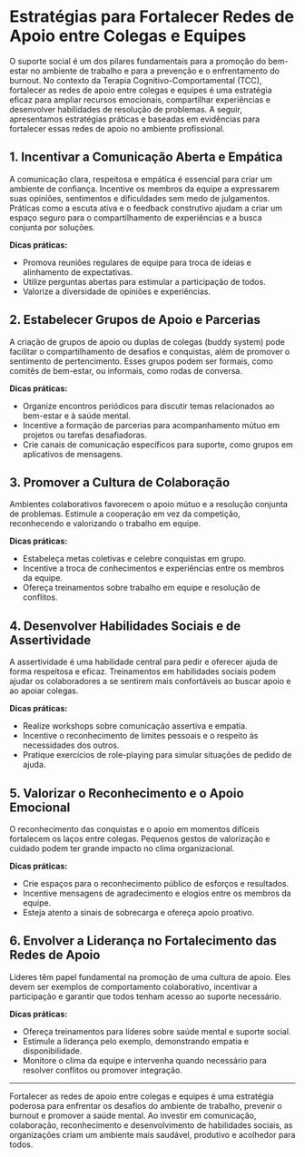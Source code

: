 
# Estratégias para Fortalecer Redes de Apoio entre Colegas e Equipes

O suporte social é um dos pilares fundamentais para a promoção do bem-estar no ambiente de trabalho e para a prevenção e o enfrentamento do burnout. No contexto da Terapia Cognitivo-Comportamental (TCC), fortalecer as redes de apoio entre colegas e equipes é uma estratégia eficaz para ampliar recursos emocionais, compartilhar experiências e desenvolver habilidades de resolução de problemas. A seguir, apresentamos estratégias práticas e baseadas em evidências para fortalecer essas redes de apoio no ambiente profissional.

## 1. Incentivar a Comunicação Aberta e Empática

A comunicação clara, respeitosa e empática é essencial para criar um ambiente de confiança. Incentive os membros da equipe a expressarem suas opiniões, sentimentos e dificuldades sem medo de julgamentos. Práticas como a escuta ativa e o feedback construtivo ajudam a criar um espaço seguro para o compartilhamento de experiências e a busca conjunta por soluções.

**Dicas práticas:**
- Promova reuniões regulares de equipe para troca de ideias e alinhamento de expectativas.
- Utilize perguntas abertas para estimular a participação de todos.
- Valorize a diversidade de opiniões e experiências.

## 2. Estabelecer Grupos de Apoio e Parcerias

A criação de grupos de apoio ou duplas de colegas (buddy system) pode facilitar o compartilhamento de desafios e conquistas, além de promover o sentimento de pertencimento. Esses grupos podem ser formais, como comitês de bem-estar, ou informais, como rodas de conversa.

**Dicas práticas:**
- Organize encontros periódicos para discutir temas relacionados ao bem-estar e à saúde mental.
- Incentive a formação de parcerias para acompanhamento mútuo em projetos ou tarefas desafiadoras.
- Crie canais de comunicação específicos para suporte, como grupos em aplicativos de mensagens.

## 3. Promover a Cultura de Colaboração

Ambientes colaborativos favorecem o apoio mútuo e a resolução conjunta de problemas. Estimule a cooperação em vez da competição, reconhecendo e valorizando o trabalho em equipe.

**Dicas práticas:**
- Estabeleça metas coletivas e celebre conquistas em grupo.
- Incentive a troca de conhecimentos e experiências entre os membros da equipe.
- Ofereça treinamentos sobre trabalho em equipe e resolução de conflitos.

## 4. Desenvolver Habilidades Sociais e de Assertividade

A assertividade é uma habilidade central para pedir e oferecer ajuda de forma respeitosa e eficaz. Treinamentos em habilidades sociais podem ajudar os colaboradores a se sentirem mais confortáveis ao buscar apoio e ao apoiar colegas.

**Dicas práticas:**
- Realize workshops sobre comunicação assertiva e empatia.
- Incentive o reconhecimento de limites pessoais e o respeito às necessidades dos outros.
- Pratique exercícios de role-playing para simular situações de pedido de ajuda.

## 5. Valorizar o Reconhecimento e o Apoio Emocional

O reconhecimento das conquistas e o apoio em momentos difíceis fortalecem os laços entre colegas. Pequenos gestos de valorização e cuidado podem ter grande impacto no clima organizacional.

**Dicas práticas:**
- Crie espaços para o reconhecimento público de esforços e resultados.
- Incentive mensagens de agradecimento e elogios entre os membros da equipe.
- Esteja atento a sinais de sobrecarga e ofereça apoio proativo.

## 6. Envolver a Liderança no Fortalecimento das Redes de Apoio

Líderes têm papel fundamental na promoção de uma cultura de apoio. Eles devem ser exemplos de comportamento colaborativo, incentivar a participação e garantir que todos tenham acesso ao suporte necessário.

**Dicas práticas:**
- Ofereça treinamentos para líderes sobre saúde mental e suporte social.
- Estimule a liderança pelo exemplo, demonstrando empatia e disponibilidade.
- Monitore o clima da equipe e intervenha quando necessário para resolver conflitos ou promover integração.

---

Fortalecer as redes de apoio entre colegas e equipes é uma estratégia poderosa para enfrentar os desafios do ambiente de trabalho, prevenir o burnout e promover a saúde mental. Ao investir em comunicação, colaboração, reconhecimento e desenvolvimento de habilidades sociais, as organizações criam um ambiente mais saudável, produtivo e acolhedor para todos.
```
